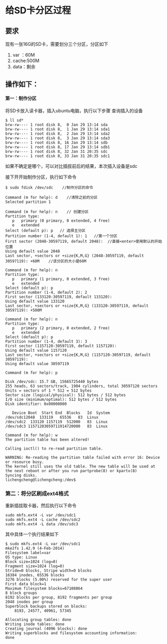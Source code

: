 # 给SD卡分区过程

## 要求
现有一张16G的SD卡，需要划分三个分区，分区如下

1. var ：60M
2. cache:500M
3. data：剩余

## 操作如下：

#### 第一：制作分区

将SD卡放入读卡器，插入ubuntu电脑，执行以下步骤
查询插入的设备

    $ ll sd*
    brw-rw---- 1 root disk 8,  0 Jan 29 13:14 sda
    brw-rw---- 1 root disk 8,  1 Jan 29 13:14 sda1
    brw-rw---- 1 root disk 8,  2 Jan 29 13:14 sda2
    brw-rw---- 1 root disk 8,  3 Jan 29 13:14 sda3
    brw-rw---- 1 root disk 8, 16 Jan 29 13:14 sdb
    brw-rw---- 1 root disk 8, 17 Jan 29 13:14 sdb1
    brw-rw---- 1 root disk 8, 32 Jan 31 20:35 sdc
    brw-rw---- 1 root disk 8, 33 Jan 31 20:35 sdc1

如果不确定是哪个，可以对比插拔前后的结果，本次插入设备是sdc

接下开开始制作分区，执行如下命令

    $ sudo fdisk /dev/sdc    //制作分区的命令
    
    Command (m for help): d    //清除之前的分区
    Selected partition 1
    
    Command (m for help): n    // 创建分区
    Partition type:
       p   primary (0 primary, 0 extended, 4 free)
       e   extended
    Select (default p): p   // 选择主分区
    Partition number (1-4, default 1): 1   //第一个分区
    First sector (2048-30597119, default 2048):  //直接<enter>使用默认的开始位置
    Using default value 2048
    Last sector, +sectors or +size{K,M,G} (2048-30597119, default 30597119): +60M    //该分区的大小是60M
    
    Command (m for help): n
    Partition type:
       p   primary (1 primary, 0 extended, 3 free)
       e   extended
    Select (default p): p
    Partition number (1-4, default 2): 2
    First sector (133120-30597119, default 133120): 
    Using default value 133120
    Last sector, +sectors or +size{K,M,G} (133120-30597119, default 30597119): +500M
    
    Command (m for help): n
    Partition type:
       p   primary (2 primary, 0 extended, 2 free)
       e   extended
    Select (default p): p
    Partition number (1-4, default 3): 3
    First sector (1157120-30597119, default 1157120): 
    Using default value 1157120
    Last sector, +sectors or +size{K,M,G} (1157120-30597119, default 30597119): 
    Using default value 30597119
    
    Command (m for help): p
    
    Disk /dev/sdc: 15.7 GB, 15665725440 bytes
    255 heads, 63 sectors/track, 1904 cylinders, total 30597120 sectors
    Units = sectors of 1 * 512 = 512 bytes
    Sector size (logical/physical): 512 bytes / 512 bytes
    I/O size (minimum/optimal): 512 bytes / 512 bytes
    Disk identifier: 0x00000000
    
       Device Boot  Start End  Blocks   Id  System
    /dev/sdc12048  133119   65536   83  Linux
    /dev/sdc2  133120 1157119  512000   83  Linux
    /dev/sdc3 11571203059711914720000   83  Linux
    
    Command (m for help): w
    The partition table has been altered!
    
    Calling ioctl() to re-read partition table.
    
    WARNING: Re-reading the partition table failed with error 16: Device or resource busy.
    The kernel still uses the old table. The new table will be used at
    the next reboot or after you run partprobe(8) or kpartx(8)
    Syncing disks.
    lichengcheng@lichengcheng:/dev$


### 第二：将分区刷成ext4格式
重新插拔取卡器，然后执行以下命令
    
    sudo mkfs.ext4 -L var /dev/sdc1
    sudo mkfs.ext4 -L cache /dev/sdc2
    sudo mkfs.ext4 -L data /dev/sdc3


    
其中具体一个执行结果如下

    $ sudo mkfs.ext4 -L var /dev/sdc1
    mke2fs 1.42.9 (4-Feb-2014)
    Filesystem label=var
    OS type: Linux
    Block size=1024 (log=0)
    Fragment size=1024 (log=0)
    Stride=0 blocks, Stripe width=0 blocks
    16384 inodes, 65536 blocks
    3276 blocks (5.00%) reserved for the super user
    First data block=1
    Maximum filesystem blocks=67108864
    8 block groups
    8192 blocks per group, 8192 fragments per group
    2048 inodes per group
    Superblock backups stored on blocks: 
    	8193, 24577, 40961, 57345
    
    Allocating group tables: done
    Writing inode tables: done
    Creating journal (4096 blocks): done
    Writing superblocks and filesystem accounting information:
    done

